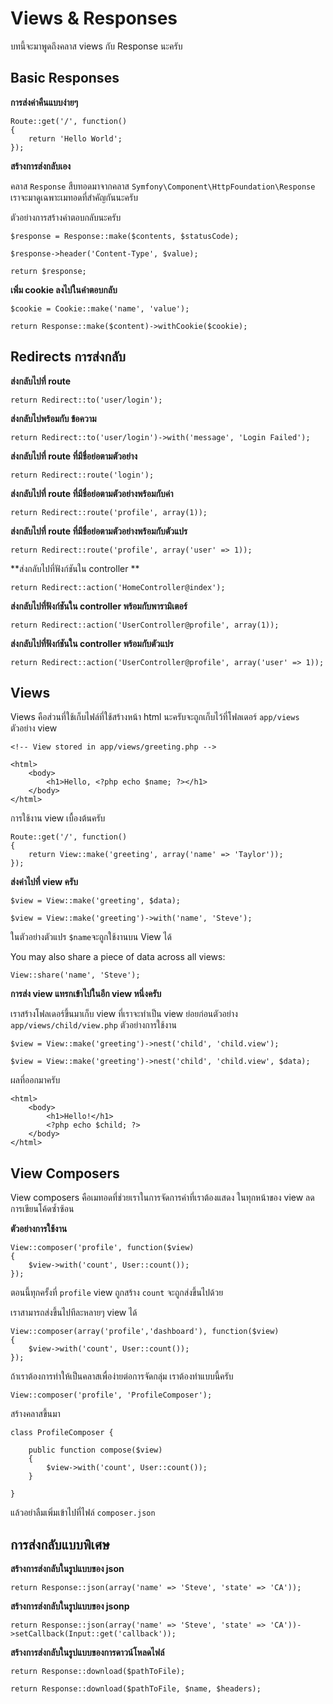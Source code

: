 # Views & Responses
บทนี้จะมาพูดถึงคลาส views กับ Response นะครับ
<a name="basic-responses"></a>
## Basic Responses

**การส่งค่าคืนแบบง่ายๆ**

	Route::get('/', function()
	{
		return 'Hello World';
	});

**สร้างการส่งกลับเอง**

คลาส `Response` สืบทอดมาจากคลาส `Symfony\Component\HttpFoundation\Response` เราจะมาดูเฉพาะเมทอดที่สำคัญกันนะครับ

ตัวอย่างการสร้างคำตอบกลับนะครับ

	$response = Response::make($contents, $statusCode);

	$response->header('Content-Type', $value);

	return $response;

**เพิ่ม cookie ลงไปในคำตอบกลับ**

	$cookie = Cookie::make('name', 'value');

	return Response::make($content)->withCookie($cookie);

<a name="redirects"></a>
## Redirects การส่งกลับ

**ส่งกลับไปที่ route**

	return Redirect::to('user/login');

**ส่งกลับไปพร้อมกับ ข้อความ**
	
	return Redirect::to('user/login')->with('message', 'Login Failed');

**ส่งกลับไปที่ route ที่มีชื่อย่อตามตัวอย่าง**

	return Redirect::route('login');

**ส่งกลับไปที่ route ที่มีชื่อย่อตามตัวอย่างพร้อมกับค่า**

	return Redirect::route('profile', array(1));

**ส่งกลับไปที่ route ที่มีชื่อย่อตามตัวอย่างพร้อมกับตัวแปร**

	return Redirect::route('profile', array('user' => 1));

**ส่งกลับไปที่ฟังก์ชันใน controller **

	return Redirect::action('HomeController@index');

**ส่งกลับไปที่ฟังก์ชันใน controller พร้อมกับพารามิเตอร์**

	return Redirect::action('UserController@profile', array(1));

**ส่งกลับไปที่ฟังก์ชันใน controller พร้อมกับตัวแปร**

	return Redirect::action('UserController@profile', array('user' => 1));

<a name="views"></a>
## Views

Views คือส่วนที่ใช้เก็บไฟล์ที่ใช้สร้างหน้า html นะครับจะถูกเก็บไว้ที่โฟลเดอร์ `app/views` 
ตัวอย่าง view

	<!-- View stored in app/views/greeting.php -->

	<html>
		<body>
			<h1>Hello, <?php echo $name; ?></h1>
		</body>
	</html>

การใช้งาน view เบื้องต้นครับ

	Route::get('/', function()
	{
		return View::make('greeting', array('name' => 'Taylor'));
	});



**ส่งค่าไปที่ view ครับ**

	$view = View::make('greeting', $data);

	$view = View::make('greeting')->with('name', 'Steve');

ในตัวอย่างตัวแปร `$name`จะถูกใช้งานบน View ได้

You may also share a piece of data across all views:

	View::share('name', 'Steve');

**การส่ง view แทรกเข้าไปในอีก view หนึ่งครับ**

เราสร้างโฟลเดอร์ขึ้นมาเก็บ view ที่เราจะทำเป็น view ย่อยก่อนตัวอย่าง `app/views/child/view.php` ตัวอย่างการใช้งาน

	$view = View::make('greeting')->nest('child', 'child.view');

	$view = View::make('greeting')->nest('child', 'child.view', $data);

ผลที่ออกมาครับ

	<html>
		<body>
			<h1>Hello!</h1>
			<?php echo $child; ?>
		</body>
	</html>

<a name="view-composers"></a>
## View Composers

View composers คือเมทอดที่ช่วยเราในการจัดการค่าที่เราต้องแสดง ในทุกหน้าของ view 
ลดการเขียนโค้ดซ้ำซ้อน

**ตัวอย่างการใช้งาน**

	View::composer('profile', function($view)
	{
		$view->with('count', User::count());
	});

ตอนนี้ทุกครั้งที่ `profile` view ถูกสร้าง `count` จะถูกส่งขึ้นไปด้วย

เราสามารถส่งขึ้นไปทีละหลายๆ view ได้

    View::composer(array('profile','dashboard'), function($view)
    {
        $view->with('count', User::count());
    });

ถ้าเราต้องการทำให้เป็นคลาสเพื่อง่ายต่อการจัดกลุ่ม เราต้องทำแบบนี้ครับ

	View::composer('profile', 'ProfileComposer');

สร้างคลาสขึ้นมา

	class ProfileComposer {

		public function compose($view)
		{
			$view->with('count', User::count());
		}

	}

แล้วอย่าลืมเพิ่มเข้าไปที่ไฟล์ `composer.json` 

<a name="special-responses"></a>
## การส่งกลับแบบพิเศษ

**สร้างการส่งกลับในรูปแบบของ json**

	return Response::json(array('name' => 'Steve', 'state' => 'CA'));

**สร้างการส่งกลับในรูปแบบของ jsonp**

	return Response::json(array('name' => 'Steve', 'state' => 'CA'))->setCallback(Input::get('callback'));

**สร้างการส่งกลับในรูปแบบของการดาวน์โหลดไฟล์**

	return Response::download($pathToFile);

	return Response::download($pathToFile, $name, $headers);
